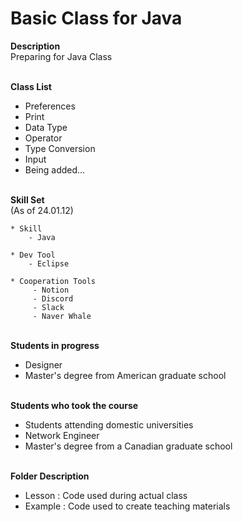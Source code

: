 # Basic Class for Java

<b> Description </b>
<br>Preparing for Java Class</br>

<br><b> Class List </b></br>
* Preferences
* Print
* Data Type
* Operator
* Type Conversion
* Input
* Being added...

<br><b> Skill Set </b></br>
(As of 24.01.12) 
```
* Skill
    - Java

* Dev Tool
    - Eclipse

* Cooperation Tools
     - Notion
     - Discord
     - Slack
     - Naver Whale
```
<br><b>Students in progress</b></br>
* Designer
* Master's degree from American graduate school

<br><b>Students who took the course</b></br>
* Students attending domestic universities
* Network Engineer
* Master's degree from a Canadian graduate school

<br><b>Folder Description</b></br>
* Lesson
  : Code used during actual class
* Example
  : Code used to create teaching materials
